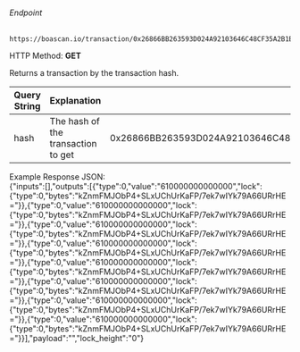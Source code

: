 ###### Endpoint

    https://boascan.io/transaction/0x26866BB263593D024A92103646C48CF35A2B1BFCC49B087915B85DB14A432B373569D56F576242354328A31BF0102A0A78CB806CF6E25D88D7981367833631B7

HTTP Method: **GET**

Returns a transaction by the transaction hash.

| Query String | Explanation    | Example                            |
| ------------ | -------------- | ---------------------------------- |
| hash      | The hash of the transaction to get | 0x26866BB263593D024A92103646C48CF35A2B1BFCC49B087915B85DB14A432B373569D56F576242354328A31BF0102A0A78CB806CF6E25D88D7981367833631B7 |

Example Response JSON:<br/>
{"inputs":[],"outputs":[{"type":0,"value":"610000000000000","lock":{"type":0,"bytes":"kZnmFMJObP4+SLxUChUrKaFP/7ek7wIYk79A66URrHE="}},{"type":0,"value":"610000000000000","lock":{"type":0,"bytes":"kZnmFMJObP4+SLxUChUrKaFP/7ek7wIYk79A66URrHE="}},{"type":0,"value":"610000000000000","lock":{"type":0,"bytes":"kZnmFMJObP4+SLxUChUrKaFP/7ek7wIYk79A66URrHE="}},{"type":0,"value":"610000000000000","lock":{"type":0,"bytes":"kZnmFMJObP4+SLxUChUrKaFP/7ek7wIYk79A66URrHE="}},{"type":0,"value":"610000000000000","lock":{"type":0,"bytes":"kZnmFMJObP4+SLxUChUrKaFP/7ek7wIYk79A66URrHE="}},{"type":0,"value":"610000000000000","lock":{"type":0,"bytes":"kZnmFMJObP4+SLxUChUrKaFP/7ek7wIYk79A66URrHE="}},{"type":0,"value":"610000000000000","lock":{"type":0,"bytes":"kZnmFMJObP4+SLxUChUrKaFP/7ek7wIYk79A66URrHE="}},{"type":0,"value":"610000000000000","lock":{"type":0,"bytes":"kZnmFMJObP4+SLxUChUrKaFP/7ek7wIYk79A66URrHE="}}],"payload":"","lock_height":"0"}